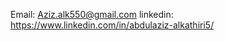 


Email: Aziz.alk550@gmail.com
linkedin: https://www.linkedin.com/in/abdulaziz-alkathiri5/

<!---
SillyRobot883/SillyRobot883 is a ✨ special ✨ repository because its `README.md` (this file) appears on your GitHub profile.
You can click the Preview link to take a look at your changes.
--->
